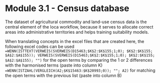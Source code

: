 # Module 3.1 - Census database

The dataset of agricultural commodity and land-use census data is the central element of the loca workflow, because it serves to allocate correct areas into administrative territories and helps training suitability models.


When translating concepts in the excel files that are created here, the following excel codes can be used
`=WENN(ISTTEXT(VERWEIS(SVERWEIS(D15463;$K$2:$K$155;1;0); $K$2:$K$155; $A$2:$A$155)); VERWEIS(SVERWEIS(D15463;$K$2:$K$155;1;0); $K$2:$K$155; $A$2:$A$155); "")` for the open terms by comparing the 1 or 2 differences with the harmonised terms (paste into column K)
`=WENN(ISTZAHL(VERGLEICH(A2;$K$15463:$K$20993;0)); ""; A2)` for matching the open terms with the previous list (paste into column B)

